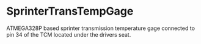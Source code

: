 # SprinterTransTempGage
ATMEGA328P based sprinter transmission temperature gage connected to pin 34 of the TCM located under the drivers seat. 
